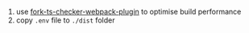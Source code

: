 1. use [fork-ts-checker-webpack-plugin](https://github.com/TypeStrong/fork-ts-checker-webpack-plugin) to optimise build performance
2. copy `.env` file to `./dist` folder
